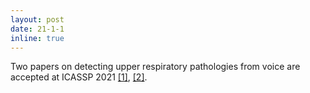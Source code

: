 ```yaml
---
layout: post
date: 21-1-1
inline: true
---
```


Two papers on detecting upper respiratory pathologies from voice are accepted at ICASSP 2021 [[1]](https://ieeexplore.ieee.org/document/9414201), [[2]](https://ieeexplore.ieee.org/document/9414530).
